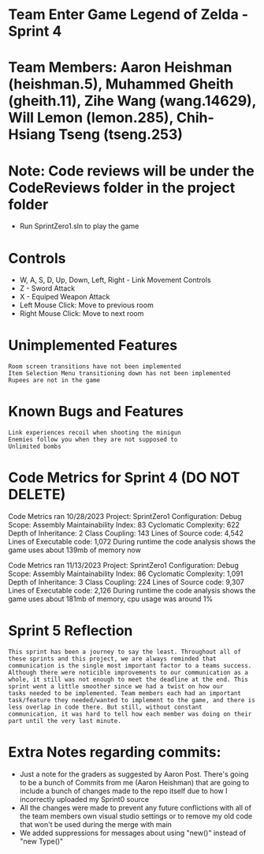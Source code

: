 # Team Enter Game Legend of Zelda - Sprint 4
# Team Members: Aaron Heishman (heishman.5), Muhammed Gheith (gheith.11), Zihe Wang (wang.14629), Will Lemon (lemon.285), Chih-Hsiang Tseng (tseng.253)
# Note: Code reviews will be under the CodeReviews folder in the project folder
  - Run SprintZero1.sln to play the game
# Controls
  - W, A, S, D, Up, Down, Left, Right - Link Movement Controls
  - Z  - Sword Attack
  - X  - Equiped Weapon Attack
  - Left Mouse Click: Move to previous room
  - Right Mouse Click: Move to next room
 

 # Unimplemented Features
	Room screen transitions have not been implemented
	Item Selection Menu transitioning down has not been implemented
 	Rupees are not in the game

# Known Bugs and Features
	Link experiences recoil when shooting the minigun
 	Enemies follow you when they are not supposed to
  	Unlimited bombs
  
	



# Code Metrics for Sprint 4 (DO NOT DELETE)
Code Metrics ran 10/28/2023
	Project: SprintZero1
	Configuration: Debug
	Scope: Assembly
	Maintainability Index: 83
	Cyclomatic Complexity: 622
	Depth of Inheritance: 2
	Class Coupling: 143
	Lines of Source code: 4,542
	Lines of Executable code: 1,072
	During runtime the code analysis shows the game uses about 139mb of memory now

Code Metrics ran 11/13/2023
	Project: SprintZero1
	Configuration: Debug
	Scope: Assembly
	Maintainability Index: 86
	Cyclomatic Complexity: 1,091
	Depth of Inheritance: 3
	Class Coupling: 224
	Lines of Source code: 9,307
	Lines of Executable code: 2,126
	During runtime the code analysis shows the game uses about 181mb of memory, cpu usage was around 1%



# Sprint 5 Reflection
	This sprint has been a journey to say the least. Throughout all of these sprints and this project, we are always reminded that communication is the single most important factor to a teams success. 		Although there were noticible improvements to our communication as a whole, it still was not enough to meet the deadline at the end. This sprint went a little smoother since we had a twist on how our 	tasks needed to be implemented. Team members each had an important task/feature they needed/wanted to implement to the game, and there is less overlap in code there. But still, without constant 		communication, it was hard to tell how each member was doing on their part until the very last minute. 
# Extra Notes regarding commits:
- Just a note for the graders as suggested by Aaron Post. There's going to be a bunch of Commits from me (Aaron Heishman) that are going to include a bunch of changes made to the repo itself due to how I incorrectly uploaded my Sprint0 source
- All the changes were made to prevent any future conflictions with all of the team members own visual studio settings or to remove my old code that won't be used during the merge with main
- We added suppressions for messages about using "new()" instead of "new Type()"
